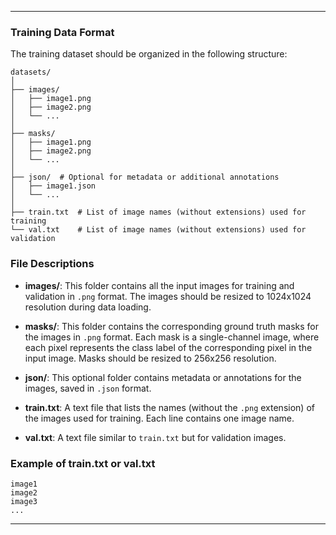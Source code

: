 
---

### Training Data Format

The training dataset should be organized in the following structure:

```
datasets/
│
├── images/
│   ├── image1.png
│   ├── image2.png
│   └── ...
│
├── masks/
│   ├── image1.png
│   ├── image2.png
│   └── ...
│
├── json/  # Optional for metadata or additional annotations
│   ├── image1.json
│   └── ...
│
├── train.txt  # List of image names (without extensions) used for training
└── val.txt    # List of image names (without extensions) used for validation
```

### File Descriptions

- **images/**: This folder contains all the input images for training and validation in `.png` format. The images should be resized to 1024x1024 resolution during data loading.
  
- **masks/**: This folder contains the corresponding ground truth masks for the images in `.png` format. Each mask is a single-channel image, where each pixel represents the class label of the corresponding pixel in the input image. Masks should be resized to 256x256 resolution.

- **json/**: This optional folder contains metadata or annotations for the images, saved in `.json` format.

- **train.txt**: A text file that lists the names (without the `.png` extension) of the images used for training. Each line contains one image name.

- **val.txt**: A text file similar to `train.txt` but for validation images.

### Example of train.txt or val.txt

```
image1
image2
image3
...
```

---
